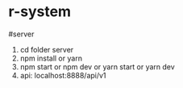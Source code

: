 # r-system

#server
1. cd folder server
2. npm install or yarn
3. npm start or npm dev or yarn start or yarn dev
4. api: localhost:8888/api/v1
